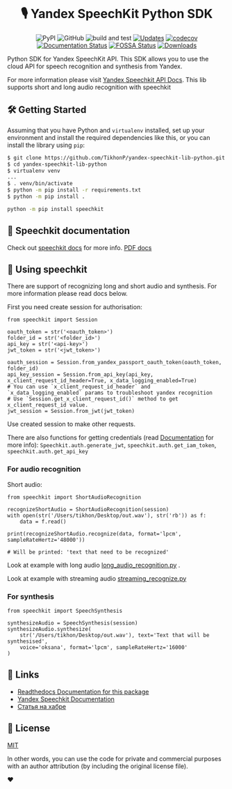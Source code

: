 <div align="center">
  <br>
  <h1>🎙 Yandex SpeechKit Python SDK</h1>
  
  ![PyPI](https://img.shields.io/pypi/v/speechkit) ![GitHub](https://img.shields.io/github/license/tikhonp/yandex-speechkit-lib-python) ![build and test](https://github.com/TikhonP/yandex-speechkit-lib-python/actions/workflows/python-package.yml/badge.svg) [![Updates](https://pyup.io/repos/github/TikhonP/yandex-speechkit-lib-python/shield.svg)](https://pyup.io/repos/github/TikhonP/yandex-speechkit-lib-python/) [![codecov](https://codecov.io/gh/tikhonp/yandex-speechkit-lib-python/branch/master/graph/badge.svg?token=NRNV9E36I4)](https://codecov.io/gh/tikhonp/yandex-speechkit-lib-python) 
[![Documentation Status](https://readthedocs.org/projects/yandex-speechkit-lib-python/badge/?version=latest)](https://pip.pypa.io/en/stable/?badge=stable) [![FOSSA Status](https://app.fossa.com/api/projects/git%2Bgithub.com%2FTikhonP%2Fyandex-speechkit-lib-python.svg?type=shield)](https://app.fossa.com/projects/git%2Bgithub.com%2FTikhonP%2Fyandex-speechkit-lib-python?ref=badge_shield)
[![Downloads](https://pepy.tech/badge/speechkit)](https://pepy.tech/project/speechkit)

</div>

Python SDK for Yandex SpeechKit API. This SDK allows you to use the cloud API for speech recognition and synthesis from Yandex. 

For more information please visit [Yandex Speechkit API Docs](https://cloud.yandex.com/en/docs/speechkit/). This lib
supports short and long audio recognition with speechkit

## 🛠 Getting Started

Assuming that you have Python and `virtualenv` installed, set up your environment and install the required dependencies
like this, or you can install the library using `pip`:

```sh
$ git clone https://github.com/TikhonP/yandex-speechkit-lib-python.git
$ cd yandex-speechkit-lib-python
$ virtualenv venv
...
$ . venv/bin/activate
$ python -m pip install -r requirements.txt
$ python -m pip install .
```

```sh
python -m pip install speechkit
```

## 📑 Speechkit documentation

Check out [speechkit docs](https://yandex-speechkit-lib-python.readthedocs.io/en/latest/index.html) for more
info. [PDF docs](https://yandex-speechkit-lib-python.readthedocs.io/_/downloads/en/latest/pdf/)

## 🔮 Using speechkit

There are support of recognizing long and short audio and synthesis. For more information please read docs below.

First you need create session for authorisation:

```python3
from speechkit import Session

oauth_token = str('<oauth_token>')
folder_id = str('<folder_id>')
api_key = str('<api-key>')
jwt_token = str('<jwt_token>')

oauth_session = Session.from_yandex_passport_oauth_token(oauth_token, folder_id)
api_key_session = Session.from_api_key(api_key, x_client_request_id_header=True, x_data_logging_enabled=True) 
# You can use `x_client_request_id_header` and `x_data_logging_enabled` params to troubleshoot yandex recognition
# Use `Session.get_x_client_request_id()` method to get x_client_request_id value.
jwt_session = Session.from_jwt(jwt_token)
```

Use created session to make other requests.

There are also functions for getting credentials (read [Documentation](https://yandex-speechkit-lib-python.readthedocs.io/en/latest/index.html) for more info):
`Speechkit.auth.generate_jwt`,  `speechkit.auth.get_iam_token`, `speechkit.auth.get_api_key`

### For audio recognition

Short audio:

```python3
from speechkit import ShortAudioRecognition

recognizeShortAudio = ShortAudioRecognition(session)
with open(str('/Users/tikhon/Desktop/out.wav'), str('rb')) as f:
    data = f.read()

print(recognizeShortAudio.recognize(data, format='lpcm', sampleRateHertz='48000'))

# Will be printed: 'text that need to be recognized'
```

Look at example with long
audio [long_audio_recognition.py](https://github.com/TikhonP/yandex-speechkit-lib-python/blob/master/examples/long_audio_recognition.py)
.

Look at example with streaming
audio [streaming_recognize.py](https://github.com/TikhonP/yandex-speechkit-lib-python/blob/master/examples/streaming_recognize.py)

### For synthesis

```python3
from speechkit import SpeechSynthesis

synthesizeAudio = SpeechSynthesis(session)
synthesizeAudio.synthesize(
    str('/Users/tikhon/Desktop/out.wav'), text='Text that will be synthesised',
    voice='oksana', format='lpcm', sampleRateHertz='16000'
)
```

## 🔗 Links

- [Readthedocs Documentation for this package](https://yandex-speechkit-lib-python.readthedocs.io/en/latest/index.html)
- [Yandex Speechkit Documentation](https://cloud.yandex.com/en/docs/speechkit/)
- [Статья на хабре](https://habr.com/ru/post/681566/)

## 💼 License

[MIT](LICENSE)

In other words, you can use the code for private and commercial purposes with an author attribution (by including the original license file).

❤️
